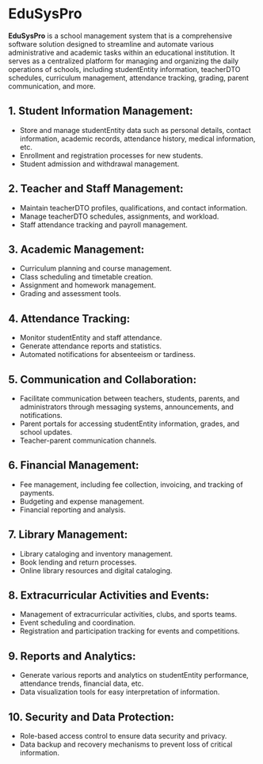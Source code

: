 # EduSysPro

**EduSysPro** is a school management system that is a comprehensive software solution designed to streamline and automate various administrative and academic tasks within an educational institution. It serves as a centralized platform for managing and organizing the daily operations of schools, including studentEntity information, teacherDTO schedules, curriculum management, attendance tracking, grading, parent communication, and more.

## 1. Student Information Management:
- Store and manage studentEntity data such as personal details, contact information, academic records, attendance history, medical information, etc.
- Enrollment and registration processes for new students.
- Student admission and withdrawal management.

## 2. Teacher and Staff Management:
- Maintain teacherDTO profiles, qualifications, and contact information.
- Manage teacherDTO schedules, assignments, and workload.
- Staff attendance tracking and payroll management.

## 3. Academic Management:
- Curriculum planning and course management.
- Class scheduling and timetable creation.
- Assignment and homework management.
- Grading and assessment tools.

## 4. Attendance Tracking:
- Monitor studentEntity and staff attendance.
- Generate attendance reports and statistics.
- Automated notifications for absenteeism or tardiness.

## 5. Communication and Collaboration:
- Facilitate communication between teachers, students, parents, and administrators through messaging systems, announcements, and notifications.
- Parent portals for accessing studentEntity information, grades, and school updates.
- Teacher-parent communication channels.

## 6. Financial Management:
- Fee management, including fee collection, invoicing, and tracking of payments.
- Budgeting and expense management.
- Financial reporting and analysis.

## 7. Library Management:
- Library cataloging and inventory management.
- Book lending and return processes.
- Online library resources and digital cataloging.

## 8. Extracurricular Activities and Events:
- Management of extracurricular activities, clubs, and sports teams.
- Event scheduling and coordination.
- Registration and participation tracking for events and competitions.

## 9. Reports and Analytics:
- Generate various reports and analytics on studentEntity performance, attendance trends, financial data, etc.
- Data visualization tools for easy interpretation of information.

## 10. Security and Data Protection:
- Role-based access control to ensure data security and privacy.
- Data backup and recovery mechanisms to prevent loss of critical information.